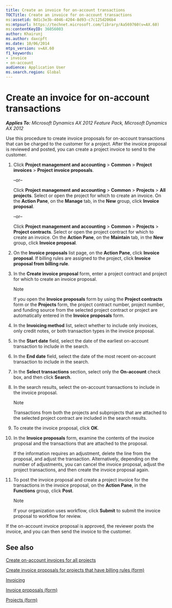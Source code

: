```yaml
---
title: Create an invoice for on-account transactions
TOCTitle: Create an invoice for on-account transactions
ms:assetid: 0d1c3e3b-4046-4204-8d93-c7c125d206b4
ms:mtpsurl: https://technet.microsoft.com/library/Aa569760(v=AX.60)
ms:contentKeyID: 36056003
author: Khairunj
ms.author: daxcpft
ms.date: 10/06/2014
mtps_version: v=AX.60
f1_keywords:
- invoice
- on-account
audience: Application User
ms.search.region: Global
---
```


# Create an invoice for on-account transactions 


_**Applies To:** Microsoft Dynamics AX 2012 Feature Pack, Microsoft Dynamics AX 2012_

Use this procedure to create invoice proposals for on-account transactions that can be charged to the customer for a project. After the invoice proposal is reviewed and posted, you can create a project invoice to send to the customer.

1.  Click **Project management and accounting** \> **Common** \> **Project invoices** \> **Project invoice proposals**.
    
    –or–
    
    Click **Project management and accounting** \> **Common** \> **Projects** \> **All projects**. Select or open the project for which to create an invoice. On the **Action Pane**, on the **Manage** tab, in the **New** group, click **Invoice proposal**.
    
    –or–
    
    Click **Project management and accounting** \> **Common** \> **Projects** \> **Project contracts**. Select or open the project contract for which to create an invoice. On the **Action Pane**, on the **Maintain** tab, in the **New** group, click **Invoice proposal**.

2.  On the **Invoice proposals** list page, on the **Action Pane**, click **Invoice proposal**. If billing rules are assigned to the project, click **Invoice proposal from billing rule**.

3.  In the **Create invoice proposal** form, enter a project contract and project for which to create an invoice proposal.
    

    > [!NOTE]
    > <P>If you open the <STRONG>Invoice proposals</STRONG> form by using the <STRONG>Project contracts</STRONG> form or the <STRONG>Projects</STRONG> form, the project contract number, project number, and funding source from the selected project contract or project are automatically entered in the <STRONG>Invoice proposals</STRONG> form.</P>



4.  In the **Invoicing method** list, select whether to include only invoices, only credit notes, or both transaction types in the invoice proposal.

5.  In the **Start date** field, select the date of the earliest on-account transaction to include in the search.

6.  In the **End date** field, select the date of the most recent on-account transaction to include in the search.

7.  In the **Select transactions** section, select only the **On-account** check box, and then click **Search**.

8.  In the search results, select the on-account transactions to include in the invoice proposal.
    

    > [!NOTE]
    > <P>Transactions from both the projects and subprojects that are attached to the selected project contract are included in the search results.</P>



9.  To create the invoice proposal, click **OK**.

10. In the **Invoice proposals** form, examine the contents of the invoice proposal and the transactions that are attached to the proposal.
    
    If the information requires an adjustment, delete the line from the proposal, and adjust the transaction. Alternatively, depending on the number of adjustments, you can cancel the invoice proposal, adjust the project transactions, and then create the invoice proposal again.

11. To post the invoice proposal and create a project invoice for the transactions in the invoice proposal, on the **Action Pane**, in the **Functions** group, click **Post**.
    

    > [!NOTE]
    > <P>If your organization uses workflow, click <STRONG>Submit</STRONG> to submit the invoice proposal to workflow for review.</P>



If the on-account invoice proposal is approved, the reviewer posts the invoice, and you can then send the invoice to the customer.

## See also

[Create on-account invoices for all projects](create-on-account-invoices-for-all-projects.md)

[Create invoice proposals for projects that have billing rules (form)](https://technet.microsoft.com/library/jj683235\(v=ax.60\))

[Invoicing](invoicing.md)

[Invoice proposals (form)](https://technet.microsoft.com/library/aa615408\(v=ax.60\))

[Projects (form)](https://technet.microsoft.com/library/aa585245\(v=ax.60\))

  


